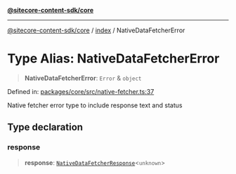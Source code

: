 [**@sitecore-content-sdk/core**](../../README.md)

***

[@sitecore-content-sdk/core](../../README.md) / [index](../README.md) / NativeDataFetcherError

# Type Alias: NativeDataFetcherError

> **NativeDataFetcherError**: `Error` & `object`

Defined in: [packages/core/src/native-fetcher.ts:37](https://github.com/Sitecore/content-sdk/blob/5668fc9a4560f7c5a529d356ffb07c3d7cb82d73/packages/core/src/native-fetcher.ts#L37)

Native fetcher error type to include response text and status

## Type declaration

### response

> **response**: [`NativeDataFetcherResponse`](../interfaces/NativeDataFetcherResponse.md)\<`unknown`\>

